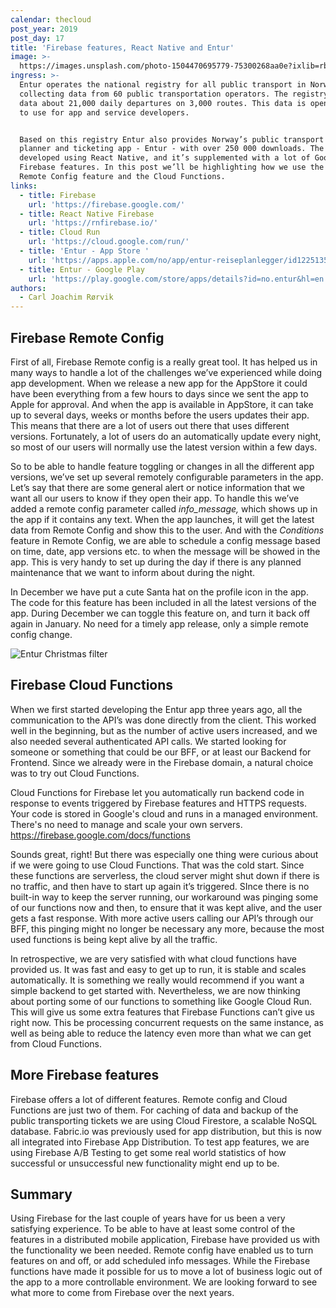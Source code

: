 ```yaml
---
calendar: thecloud
post_year: 2019
post_day: 17
title: 'Firebase features, React Native and Entur'
image: >-
  https://images.unsplash.com/photo-1504470695779-75300268aa0e?ixlib=rb-1.2.1&ixid=eyJhcHBfaWQiOjEyMDd9&auto=format&fit=crop&w=934&q=80
ingress: >-
  Entur operates the national registry for all public transport in Norway,
  collecting data from 60 public transportation operators. The registry contains
  data about 21,000 daily departures on 3,000 routes. This data is open and free
  to use for app and service developers. 


  Based on this registry Entur also provides Norway’s public transport route
  planner and ticketing app - Entur - with over 250 000 downloads. The app is
  developed using React Native, and it’s supplemented with a lot of Google
  Firebase features. In this post we’ll be highlighting how we use the Firebase
  Remote Config feature and the Cloud Functions.
links:
  - title: Firebase
    url: 'https://firebase.google.com/'
  - title: React Native Firebase
    url: 'https://rnfirebase.io/'
  - title: Cloud Run
    url: 'https://cloud.google.com/run/'
  - title: 'Entur - App Store '
    url: 'https://apps.apple.com/no/app/entur-reiseplanlegger/id1225135707?l=nb'
  - title: Entur - Google Play
    url: 'https://play.google.com/store/apps/details?id=no.entur&hl=en'
authors:
  - Carl Joachim Rørvik
---
```

## Firebase Remote Config

First of all, Firebase Remote config is a really great tool. It has helped us in many ways to handle a lot of the challenges we’ve experienced while doing app development. When we release a new app for the AppStore it could have been everything from a few hours to days since we sent the app to Apple for approval. And when the app is available in AppStore, it can take up to several days, weeks or months before the users updates their app. This means that there are a lot of users out there that uses different versions. Fortunately, a lot of users do an automatically update every night, so most of our users will normally use the latest version within a few days. 

So to be able to handle feature toggling or changes in all the different app versions, we’ve set up several remotely configurable parameters in the app. Let’s say that there are some general alert or notice information that we want all our users to know if they open their app. To handle this we’ve added a remote config parameter called _info_message,_ which shows up in the app if it contains any text. When the app launches, it will get the latest data from Remote Config and show this to the user. And with the _Conditions_ feature in Remote Config, we are able to schedule a config message based on time, date, app versions etc. to when the message will be showed in the app. This is very handy to set up during the day if there is any planned maintenance that we want to inform about during the night.

In December we have put a cute Santa hat on the profile icon in the app. The code for this feature has been included in all the latest versions of the app. During December we can toggle this feature on, and turn it back off again in January. No need for a timely app release, only a simple remote config change.

![Entur Christmas filter](/assets/img_072b0813200c-1.jpeg "Christmas filter")

## Firebase Cloud Functions

When we first started developing the Entur app three years ago, all the communication to the API’s was done directly from the client. This worked well in the beginning, but as the number of active users increased, and we also needed several authenticated API calls. We started looking for someone or something that could be our BFF, or at least our Backend for Frontend. Since we already were in the Firebase domain, a natural choice was to try out Cloud Functions.

Cloud Functions for Firebase let you automatically run backend code in response to events triggered by Firebase features and HTTPS requests. Your code is stored in Google's cloud and runs in a managed environment. There's no need to manage and scale your own servers. https://firebase.google.com/docs/functions

Sounds great, right! But there was especially one thing were curious about if we were going to use Cloud Functions. That was the cold start. Since these functions are serverless, the cloud server might shut down if there is no traffic, and then have to start up again it’s triggered. SInce there is no built-in way to keep the server running, our workaround was pinging some of our functions now and then, to ensure that it was kept alive, and the user gets a fast response. With more active users calling our API’s through our BFF, this pinging might no longer be necessary any more, because the most used functions is being kept alive by all the traffic. 

In retrospective, we are very satisfied with what cloud functions have provided us. It was fast and easy to get up to run, it is stable and scales automatically. It is something we really would recommend if you want a simple backend to get started with. Nevertheless, we are now thinking about porting some of our functions to something like Google Cloud Run. This will give us some extra features that Firebase Functions can’t give us right now. This be processing concurrent requests on the same instance, as well as being able to reduce the latency even more than what we can get from Cloud Functions.

## More Firebase features

Firebase offers a lot of different features. Remote config and Cloud Functions are just two of them. For caching of data and backup of the public transporting tickets we are using Cloud Firestore, a scalable NoSQL database. Fabric.io was previously used for app distribution, but this is now all integrated into Firebase App Distribution. To test app features, we are using Firebase A/B Testing to get some real world statistics of how successful or unsuccessful new functionality might end up to be.

## Summary

Using Firebase for the last couple of years have for us been a very satisfying experience. To be able to have at least some control of the features in a distributed mobile application, Firebase have provided us with the functionality we been needed. Remote config have enabled us to turn features on and off, or add scheduled info messages. While the Firebase functions have made it possible for us to move a lot of business logic out of the app to a more controllable environment. We are looking forward to see what more to come from Firebase over the next years.

